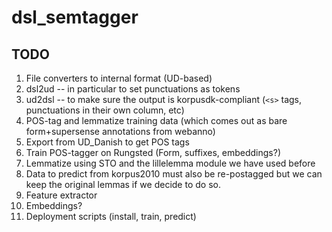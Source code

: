 # dsl_semtagger
## TODO
1. File converters to internal format (UD-based)
  1. dsl2ud -- in particular to set punctuations as tokens
  2. ud2dsl -- to make sure the output is korpusdk-compliant (`<s>` tags, punctuations in their own column, etc)
2. POS-tag and lemmatize training data (which comes out as bare form+supersense annotations from webanno)
  1. Export from UD_Danish to get POS tags
  2. Train POS-tagger on Rungsted (Form, suffixes, embeddings?)
  3. Lemmatize using STO and the lillelemma module we have used before
  4. Data to predict from korpus2010 must also be re-postagged but we can keep the original lemmas if we decide to do so.
3. Feature extractor
  1. Embeddings?
5. Deployment scripts (install, train, predict)
